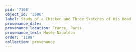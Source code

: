 ```yaml
---
pid: '7108'
object_id: '3586'
label: Study of a Chicken and Three Sketches of His Head
provenance_date:
provenance_location: France, Paris
provenance_text: Musée Napoléon
order: '1199'
collection: provenance
---
```

